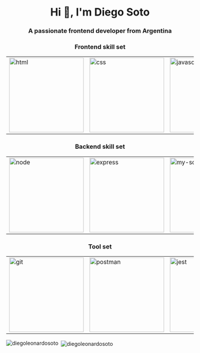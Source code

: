 <h1 align="center">Hi 👋, I'm Diego Soto</h1>
<h3 align="center">A passionate frontend developer from Argentina</h3>

<h3 align="center">Frontend skill set</h3>
<table>
  <tr>
    <td><img src="https://www.vectorlogo.zone/logos/w3_html5/w3_html5-icon.svg" alt="html" width="200"></td>
    <td><img src="https://www.vectorlogo.zone/logos/w3_css/w3_css-icon.svg" alt="css" width="200"/></td>
    <td><img src="https://upload.vectorlogo.zone/logos/javascript/images/806c2e30-cf85-4b36-81bb-037049603c34.svg" alt="javascript" width="200"/></td>
    <td><img src="https://www.vectorlogo.zone/logos/typescriptlang/typescriptlang-icon.svg" alt="typescript" width="200"/></td>
    <td><img src="https://www.vectorlogo.zone/logos/reactjs/reactjs-icon.svg" alt="react" width="200"/></td>
    <td><img src="https://www.vectorlogo.zone/logos/tailwindcss/tailwindcss-icon.svg" alt="tailwind" width="200"/></td>
  </tr>
</table>

<h3 align="center">Backend skill set</h3>

<table>
  <tr> 
    <td><img src="https://www.vectorlogo.zone/logos/nodejs/nodejs-icon.svg" alt="node" width="200"></td>
    <td><img src="https://www.vectorlogo.zone/logos/expressjs/expressjs-icon.svg" alt="express" width="200"></td>
    <td><img src="https://www.vectorlogo.zone/logos/mysql/mysql-icon.svg" alt="my-sql" width="200"></td>
    <td><img src="https://www.vectorlogo.zone/logos/mongodb/mongodb-icon.svg" alt="mongodb" width="200"></td>
    <td><img src="https://www.vectorlogo.zone/logos/postgresql/postgresql-icon.svg" alt="postgreSQL" width="200"></td>
  </tr>
</table>

<h3 align="center">Tool set</h3>
<table>
  <tr>
    <td><img src="https://www.vectorlogo.zone/logos/git-scm/git-scm-icon.svg" alt="git" width="200"></td>
    <td><img src="https://www.vectorlogo.zone/logos/getpostman/getpostman-icon.svg" alt="postman" width="200"/></td>
    <td><img src="https://www.vectorlogo.zone/logos/jestjsio/jestjsio-icon.svg" alt="jest" width="200"/></td>
    <td><img src="https://www.vectorlogo.zone/logos/linux/linux-icon.svg" alt="linux" width="200"/></td>
    <td><img src="https://www.vectorlogo.zone/logos/figma/figma-icon.svg" alt="figma" width="200"/></td>
    <td><img src="https://www.vectorlogo.zone/logos/adobe_illustrator/adobe_illustrator-icon.svg" alt="ilustrator" width="200"/></td>
    <td><img src="https://upload.vectorlogo.zone/logos/adobe_illustrator/images/57bdc1fd-fa3d-4a30-98b9-baaac55e3e15.svg" alt="photoshop" width="200"/></td>
  </tr>
</table>

<p><img align="left" src="https://github-readme-stats.vercel.app/api/top-langs?username=diegoleonardosoto&show_icons=true&locale=en&layout=compact" alt="diegoleonardosoto" /></p>

<p>&nbsp;<img align="center" src="https://github-readme-stats.vercel.app/api?username=diegoleonardosoto&show_icons=true&locale=en" alt="diegoleonardosoto" /></p>
